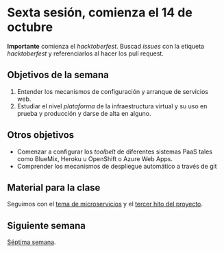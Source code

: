 # Sexta sesión, comienza el 14 de octubre

**Importante** comienza el *hacktoberfest*. Buscad *issues* con la
etiqueta *hacktoberfest* y referenciarlos al hacer los pull request.

## Objetivos de la semana

1. Entender los mecanismos de configuración y arranque de servicios web.
2. Estudiar el nivel *plataforma* de la infraestructura virtual y su
   uso en prueba y producción y darse de alta en alguno.


## Otros objetivos

* Comenzar a configurar los *toolbelt* de diferentes sistemas PaaS tales como BlueMix, Heroku u OpenShift o Azure Web Apps.
* Comprender los mecanismos de despliegue automático a través de git

## Material para la clase

Seguimos con
el
[tema de microservicios](http://jj.github.io/IV/documentos/temas/Microservicios) y
el [tercer hito del proyecto]().

## Siguiente semana

[Séptima semana](semana-07.md).


